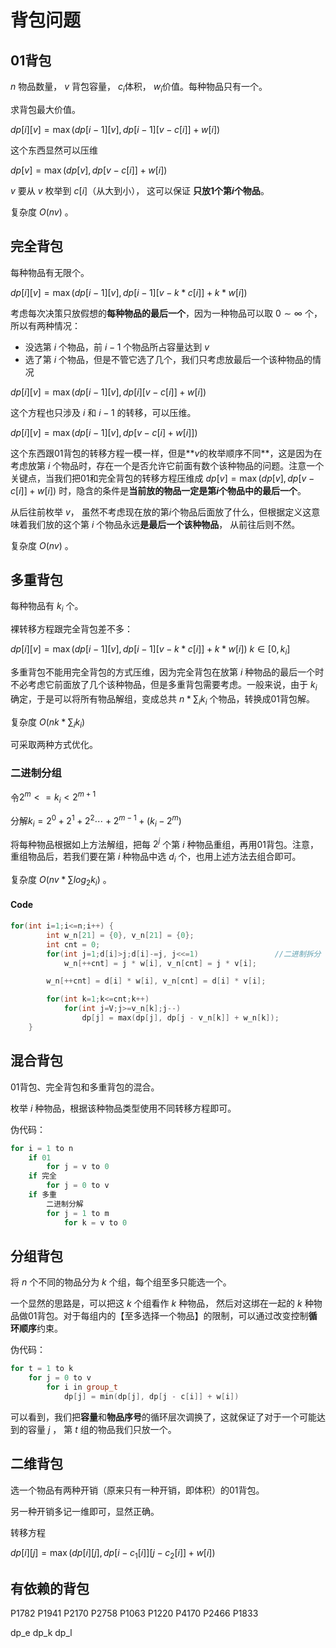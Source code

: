 # 背包问题

## 01背包

$n$ 物品数量， $v$ 背包容量， $c_i$体积， $w_i$价值。每种物品只有一个。

求背包最大价值。

$dp[i][v]=\max(dp[i-1][v],dp[i-1][v-c[i]]+w[i])$

这个东西显然可以压维

$dp[v] = \max(dp[v],dp[v-c[i]]+w[i])$

$v$ 要从 $v$ 枚举到 $c[i]$（从大到小）， 这可以保证 **只放1个第$i$个物品**。

复杂度 $O(nv)$ 。



## 完全背包

每种物品有无限个。

$dp[i][v]=\max(dp[i-1][v],dp[i-1][v-k*c[i]]+k*w[i])$

考虑每次决策只放假想的**每种物品的最后一个**，因为一种物品可以取 $0\sim \infty$ 个，所以有两种情况：

- 没选第 $i$ 个物品，前 $i-1$ 个物品所占容量达到 $v$
- 选了第 $i$ 个物品，但是不管它选了几个，我们只考虑放最后一个该种物品的情况

$dp[i][v]=\max(dp[i-1][v],dp[i][v-c[i]]+w[i])$

这个方程也只涉及 $i$ 和 $i-1$ 的转移，可以压维。

$dp[i][v]=\max(dp[i-1][v],dp[v-c[i]+w[i]])$

这个东西跟01背包的转移方程一模一样，但是**$v$的枚举顺序不同**，这是因为在考虑放第 $i$ 个物品时，存在一个是否允许它前面有数个该种物品的问题。注意一个关键点，当我们把01和完全背包的转移方程压维成 $dp[v]=\max(dp[v],dp[v-c[i]]+w[i])$ 时，隐含的条件是**当前放的物品一定是第$i$个物品中的最后一个**。

从后往前枚举 $v$， 虽然不考虑现在放的第$i$个物品后面放了什么，但根据定义这意味着我们放的这个第 $i$ 个物品永远**是最后一个该种物品**， 从前往后则不然。

复杂度 $O(nv)$ 。



## 多重背包

每种物品有 $k_i$ 个。

裸转移方程跟完全背包差不多：

$dp[i][v]=\max(dp[i-1][v],dp[i-1][v-k*c[i]]+k*w[i])~k\in[0,k_i]$

多重背包不能用完全背包的方式压维，因为完全背包在放第 $i$ 种物品的最后一个时不必考虑它前面放了几个该种物品，但是多重背包需要考虑。一般来说，由于 $k_i$ 确定，于是可以将所有物品解组，变成总共 $n*\sum_i k_i$ 个物品，转换成01背包解。

复杂度 $O(nk*\sum_i k_i)$

可采取两种方式优化。

### 二进制分组

令$2^m<=k_i<2^{m+1}$

分解$k_i=2^0+2^1+2^2\cdots+2^{m-1}+(k_i-2^m)$

将每种物品根据如上方法解组，把每 $2^j$ 个第 $i$  种物品重组，再用01背包。注意，重组物品后，若我们要在第 $i$ 种物品中选 $d_i$ 个，也用上述方法去组合即可。

复杂度 $O(nv*\sum log_2k_i)$ 。

#### Code

```c++
for(int i=1;i<=n;i++) {
        int w_n[21] = {0}, v_n[21] = {0};
        int cnt = 0;
        for(int j=1;d[i]>j;d[i]-=j, j<<=1)                 //二进制拆分
            w_n[++cnt] = j * w[i], v_n[cnt] = j * v[i];

        w_n[++cnt] = d[i] * w[i], v_n[cnt] = d[i] * v[i];

        for(int k=1;k<=cnt;k++)
            for(int j=V;j>=v_n[k];j--) 
                dp[j] = max(dp[j], dp[j - v_n[k]] + w_n[k]);
    }
```



## 混合背包

01背包、完全背包和多重背包的混合。

枚举 $i$ 种物品，根据该种物品类型使用不同转移方程即可。

伪代码：

```c++
for i = 1 to n
	if 01
		for j = v to 0
	if 完全
		for j = 0 to v
	if 多重
		二进制分解
		for j = 1 to m
			for k = v to 0
```



## 分组背包

将 $n$ 个不同的物品分为 $k$ 个组，每个组至多只能选一个。

一个显然的思路是，可以把这 $k$ 个组看作 $k$ 种物品， 然后对这绑在一起的 $k$ 种物品做01背包。对于每组内的【至多选择一个物品】的限制，可以通过改变控制**循环顺序**约束。

伪代码：

```c++
for t = 1 to k
	for j = 0 to v
		for i in group_t
			dp[j] = min(dp[j], dp[j - c[i]] + w[i])
```

可以看到，我们把**容量**和**物品序号**的循环层次调换了，这就保证了对于一个可能达到的容量 $j$ ， 第 $t$ 组的物品我们只放一个。



## 二维背包

选一个物品有两种开销（原来只有一种开销，即体积）的01背包。

另一种开销多记一维即可，显然正确。

转移方程

$dp[i][j]=\max(dp[i][j],dp[i-c_1[i]][j-c_2[i]]+w[i])$



## 有依赖的背包



P1782 P1941 P2170 P2758 P1063 P1220 P4170 P2466 P1833

dp_e dp_k dp_l